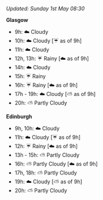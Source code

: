 *Updated: Sunday 1st May 08:30*

**Glasgow**

* 9h: :cloud: Cloudy
* 10h: :cloud: Cloudy [:umbrella: as of 9h]
* 11h: :cloud: Cloudy
* 12h, 13h: :umbrella: Rainy [:cloud: as of 9h]
* 14h: :cloud: Cloudy
* 15h: :umbrella: Rainy
* 16h: :umbrella: Rainy [:cloud: as of 9h]
* 17h - 19h: :cloud: Cloudy [:partly_sunny: as of 9h]
* 20h: :partly_sunny: Partly Cloudy

**Edinburgh**

* 9h, 10h: :cloud: Cloudy
* 11h: :cloud: Cloudy [:umbrella: as of 9h]
* 12h: :umbrella: Rainy [:cloud: as of 9h]
* 13h - 15h: :partly_sunny: Partly Cloudy
* 16h: :partly_sunny: Partly Cloudy [:cloud: as of 9h]
* 17h, 18h: :partly_sunny: Partly Cloudy
* 19h: :cloud: Cloudy [:partly_sunny: as of 9h]
* 20h: :partly_sunny: Partly Cloudy
